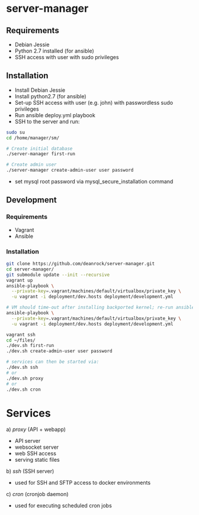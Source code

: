 # server-manager

## Requirements

* Debian Jessie
* Python 2.7 installed (for ansible)
* SSH access with user with sudo privileges

## Installation

* Install Debian Jessie
* Install python2.7 (for ansible)
* Set-up SSH access with user (e.g. john) with passwordless sudo privileges
* Run ansible deploy.yml playbook
* SSH to the server and run:
```bash
sudo su
cd /home/manager/sm/

# Create initial database
./server-manager first-run

# Create admin user
./server-manager create-admin-user user password
```
* set mysql root password via mysql_secure_installation command

## Development

### Requirements

* Vagrant
* Ansible

### Installation

```bash
git clone https://github.com/deanrock/server-manager.git
cd server-manager/
git submodule update --init --recursive
vagrant up
ansible-playbook \
  --private-key=.vagrant/machines/default/virtualbox/private_key \
  -u vagrant -i deployment/dev.hosts deployment/development.yml

# VM should time-out after installing backported kernel; re-run ansible playbook
ansible-playbook \
  --private-key=.vagrant/machines/default/virtualbox/private_key \
  -u vagrant -i deployment/dev.hosts deployment/development.yml

vagrant ssh
cd ~/files/
./dev.sh first-run
./dev.sh create-admin-user user password

# services can then be started via:
./dev.sh ssh
# or
./dev.sh proxy
# or
./dev.sh cron
```

Services
========

a) *proxy* (API + webapp)
- API server
- websocket server
- web SSH access
- serving static files

b) *ssh* (SSH server)
- used for SSH and SFTP access to docker environments

c) *cron* (cronjob daemon)
- used for executing scheduled cron jobs
